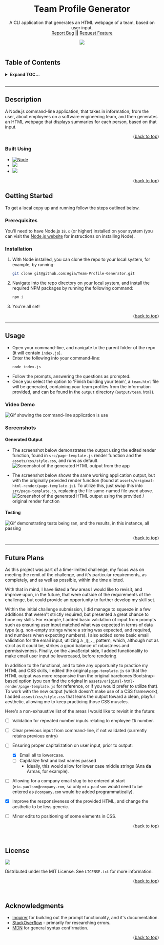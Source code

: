 <div align="center">

<h1 align="center">Team Profile Generator</h1>

  <p align="center">
    A CLI application that generates an HTML webpage of a team, based on user input.
    <br />
    <a href="https://github.com/Agia/Team-Profile-Generator/issues">Report Bug</a>
    <strong>||</strong>
    <a href="https://github.com/Agia/Team-Profile-Generator/issues">Request Feature</a>
  </p>

  <img src="https://img.shields.io/static/v1?label=LICENSE&message=MIT&color=orange&style=for-the-badge" />
</div>

<br />

## Table of Contents
<details>
  <summary><strong>Expand TOC...</strong></summary>
  <ol>
    <li>
      <a href="#description">Description</a>
      <ul>
        <li><a href="#built-using">Built Using</a></li>
      </ul>
    </li>
    <li>
      <a href="#getting-started">Getting Started</a>
      <ul>
        <li><a href="#prerequisites">Prerequisites</a></li>
        <li><a href="#installation">Installation</a></li>
      </ul>
    </li>
    <li><a href="#usage">Usage</a></li>
    <li><a href="#future-plans">Future Plans</a></li>
    <li><a href="#license">License</a></li>
    <li><a href="#acknowledgments">Acknowledgments</a></li>
  </ol>
</details>
<br />
<hr />

## Description

A Node.js command-line application, that takes in information, from the user, about employees on a software engineering team, and then generates an HTML webpage that displays summaries for each person, based on that input.

<p align="right">(<a href="#readme-top">back to top</a>)</p>

### Built Using

* [![Node][Node.js]][Node-url]
* <img src="https://img.shields.io/badge/inquirer-ff0000?style=for-the-badge&logo=npm&logoColor=white" />
* <img src="https://img.shields.io/badge/jest-blue?style=for-the-badge&logo=npm&logoColor=white" />


<p align="right">(<a href="#table-of-contents">back to top</a>)</p>


## Getting Started

To get a local copy up and running follow the steps outlined below.

### Prerequisites

You'll need to have Node.js `18.x` (or higher) installed on your system (you can visit the [Node.js website](https://nodejs.org/en/) for instructions on installing Node).


### Installation

1. With Node installed, you can clone the repo to your local system, for example, by running:
    ```sh
    git clone git@github.com:Agia/Team-Profile-Generator.git
    ```
2. Navigate into the repo directory on your local system, and install the required NPM packages by running the following command:
    ```sh
    npm i
    ```
3. You're all set!

<p align="right">(<a href="#table-of-contents">back to top</a>)</p>

<hr/>

## Usage

- Open your command-line, and navigate to the parent folder of the repo (it will contain `index.js`).
- Enter the following into your command-line:
    ```sh
    node index.js
    ```
- Follow the prompts, answering the questions as prompted.
- Once you select the option to 'Finish building your team', a `team.html` file will be generated, containing your team profiles from the information provided, and can be found in the `output` directory (`output/team.html`).

### Video Demo

![Gif showing the command-line application is use](./assets/img/Team-Profile-Generator.gif)

### Screenshots

#### Generated Output

- The screenshot below demonstrates the output using the edited render function, found in `src/page-template.js` render function and the `assets/css/style.css`, and runs as default.
![Screenshot of the generated HTML output from the app](./assets/img/screenshot-noticeboard.png)

- The screenshot below shows the same working application output, but with the originally provided render function (found at `assets/original-html-render/page-template.js`). To utilize this, just swap this into `src/page-template.js`, replacing the file same-named file used above.
![Screenshot of the generated HTML output using the provided / original render function](./assets/img/screenshot-providedhtml.png)

#### Testing

![Gif demonstrating tests being ran, and the results, in this instance, all passing](./assets/img/tests.gif)

<p align="right">(<a href="#table-of-contents">back to top</a>)</p>

<hr/>

## Future Plans

As this project was part of a time-limited challenge, my focus was on meeting the remit of the challenge, and it's particular requirements, as completely, and as well as possible, within the time alloted.

With that in mind, I have listed a few areas I would like to revisit, and improve upon, in the future, that were outside of the requirements of the challenge, but could provide an opportunity to further develop my skill set.

Within the initial challenge submission, I did manage to squeeze in a few additions that weren't strictly required, but presented a great chance to hone my skills. For example, I added basic validation of input from prompts such as ensuring user input matched what was expected in terms of data type (e.g. non-empty strings where a string was expected, and required, and numbers when expecting numbers). I also added some basic email validation for the email input, utilzing a `_@_._` pattern, which, although not as strict as it could be, strikes a good balance of robustness and permissiveness. Finally, on the JavaScript side, I added functionality to make email user input be lowercased, before rendering.

In addition to the functional, and to take any opportunity to practice my HTML and CSS skills, I edited the original `page-template.js` so that the HTML output was more responsive than the original barebones Bootstrap-based option (you can find the original in `assets/original-html-render/page-template.js` for reference, or if you would prefer to utilize that). To work with the new output (which doesn't make use of a CSS framework), I added `assest/css/style.css` that leans the output toward a clean, playful aesthetic, allowing me to keep practicing those CSS muscles.

Here's a non-exhaustive list of the areas I would like to revisit in the future:

- [ ] Validation for repeated number inputs relating to employee `ID` number.
- [ ] Clear previous input from command-line, if not validated (currently retains previous entry)
- [ ] Ensuring proper capitalization on user input, prior to output:
    - [x] Email all to lowercase.
    - [ ] Capitalize first and last names passed
        - Ideally, this would allow for lower case middle strings (Ana **da** Armas, for example).
- [ ] Allowing for a company email slug to be entered at start (`mia.paulson@company.com`, so only `mia.paulson` would need to be entered as `@company.com` would be added programmatically).
- [x] Improve the responsiveness of the provided HTML, and change the aesthetic to be less generic.
- [ ] Minor edits to positioning of some elements in CSS.


<p align="right">(<a href="#table-of-contents">back to top</a>)</p>

<br/>

## License
<img src="https://img.shields.io/static/v1?label=LICENSE&message=MIT&color=orange&style=for-the-badge" />

Distributed under the MIT License. See `LICENSE.txt` for more information.

<p align="right">(<a href="#table-of-contents">back to top</a>)</p>

<br/>

## Acknowledgments

* [Inquirer]() for building out the prompt functionality, and it's documentation.
* [StackOverflow]() - primarily for researching errors.
* [MDN]() for general syntax confirmation.

<p align="right">(<a href="#table-of-contents">back to top</a>)</p>



<!-- MARKDOWN LINKS & IMAGES -->
[Node.js]: https://img.shields.io/badge/node.js-000000?style=for-the-badge&logo=nodedotjs&logoColor=white
[Node-url]: https://nodejs.org
